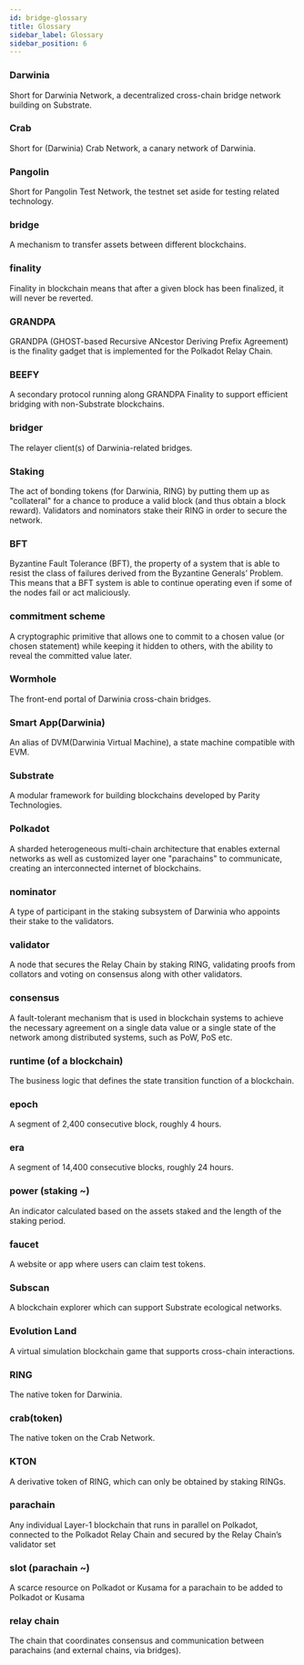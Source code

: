```yaml
---
id: bridge-glossary
title: Glossary  
sidebar_label: Glossary
sidebar_position: 6
---
```


### Darwinia
Short for Darwinia Network, a decentralized cross-chain bridge network building on Substrate.

### Crab
Short for (Darwinia) Crab Network, a canary network of Darwinia.

### Pangolin
Short for Pangolin Test Network, the testnet set aside for testing related technology.

### bridge
A mechanism to transfer assets between different blockchains.

### finality
Finality in blockchain means that after a given block has been finalized, it will never be reverted.

### GRANDPA
GRANDPA (GHOST-based Recursive ANcestor Deriving Prefix Agreement) is the finality gadget that is implemented for the Polkadot Relay Chain.

### BEEFY
A secondary protocol running along GRANDPA Finality to support efficient bridging with non-Substrate blockchains.

### bridger
The relayer client(s) of Darwinia-related bridges.

### Staking
The act of bonding tokens (for Darwinia, RING) by putting them up as "collateral" for a chance to produce a valid block (and thus obtain a block reward). Validators and nominators stake their RING in order to secure the network.

### BFT
Byzantine Fault Tolerance (BFT), the property of a system that is able to resist the class of failures derived from the Byzantine Generals’ Problem. This means that a BFT system is able to continue operating even if some of the nodes fail or act maliciously. 

### commitment scheme
A cryptographic primitive that allows one to commit to a chosen value (or chosen statement) while keeping it hidden to others, with the ability to reveal the committed value later.

### Wormhole
The front-end portal of Darwinia cross-chain bridges.

### Smart App(Darwinia)
An alias of DVM(Darwinia Virtual Machine), a state machine compatible with EVM.

### Substrate
A modular framework for building blockchains developed by Parity Technologies.

### Polkadot
A sharded heterogeneous multi-chain architecture that enables external networks as well as customized layer one "parachains" to communicate, creating an interconnected internet of blockchains.

### nominator
A type of participant in the staking subsystem of Darwinia who appoints their stake to the validators.

### validator
A node that secures the Relay Chain by staking RING, validating proofs from collators and voting on consensus along with other validators.

### consensus
A fault-tolerant mechanism that is used in blockchain systems to achieve the necessary agreement on a single data value or a single state of the network among distributed systems, such as PoW, PoS etc.

### runtime (of a blockchain)
The business logic that defines the state transition function of a blockchain.

### epoch
A segment of 2,400 consecutive block, roughly 4 hours.

### era
A segment of 14,400 consecutive blocks, roughly 24 hours.

### power (staking ~)
An indicator calculated based on the assets staked and the length of the staking period.

### faucet
A website or app where users can claim test tokens.

### Subscan
A blockchain explorer which can support Substrate ecological networks.

### Evolution Land
A virtual simulation blockchain game that supports cross-chain interactions.

### RING
The native token for Darwinia.

### crab(token)
The native token on the Crab Network.

### KTON
A derivative token of RING, which can only be obtained by staking RINGs.

### parachain
Any individual Layer-1 blockchain that runs in parallel on Polkadot, connected to the Polkadot Relay Chain and secured by the Relay Chain’s validator set

### slot (parachain ~)
A scarce resource on Polkadot or Kusama for a parachain to be added to Polkadot or Kusama

### relay chain
The chain that coordinates consensus and communication between parachains (and external chains, via bridges).
